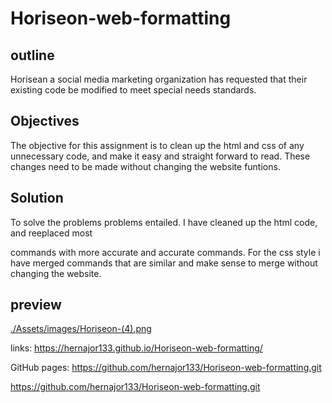 # Horiseon-web-formatting

## outline

Horisean a social media marketing organization has requested that their existing code be modified to meet special needs standards.

## Objectives

The objective for this assignment is to clean up the html and css of any unnecessary code, and make it easy and straight forward
to read. These changes need to be made without changing the website funtions.

## Solution

To solve the problems problems entailed. I have cleaned up the html code, and reeplaced most <div> commands with more accurate
and accurate commands. For the css style i have merged commands that are similar and make sense to merge without changing the website.

## preview
[./Assets/images/Horiseon-(4).png](./Assets/images/Horiseon-(4).png)






links:
https://hernajor133.github.io/Horiseon-web-formatting/

GitHub pages: 
https://github.com/hernajor133/Horiseon-web-formatting.git


https://github.com/hernajor133/Horiseon-web-formatting.git